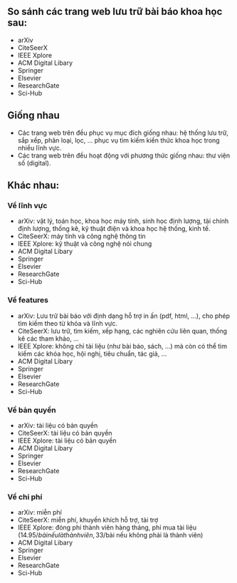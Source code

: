 ## So sánh các trang web lưu trữ bài báo khoa học sau:
- arXiv
- CiteSeerX
- IEEE Xplore
- ACM Digital Libary
- Springer
- Elsevier
- ResearchGate
- Sci-Hub
## Giống nhau
- Các trang web trên đều phục vụ mục đích giống nhau: hệ thống lưu trữ, sắp xếp, phân loại, lọc, ... phục vụ tìm kiếm kiến thức khoa học trong nhiều lĩnh vực.
- Các trang web trên đều hoạt động với phương thức giống nhau: thư viện số (digital).
## Khác nhau:
### Về lĩnh vực
- arXiv: vật lý, toán học, khoa học máy tính, sinh học định lượng, tài chính định lượng, thống kê, kỹ thuật điện và khoa học hệ thống, kinh tế.
- CiteSeerX: máy tính và công nghệ thông tin
- IEEE Xplore: kỹ thuật và công nghệ nói chung
- ACM Digital Libary
- Springer
- Elsevier
- ResearchGate
- Sci-Hub
### Về features
- arXiv: Lưu trữ bài báo với định dạng hỗ trợ in ấn (pdf, html, ...), cho phép tìm kiếm theo từ khóa và lĩnh vực.
- CiteSeerX: lưu trữ, tìm kiếm, xếp hạng, các nghiên cứu liên quan, thống kê các tham khảo, ... 
- IEEE Xplore: không chỉ tài liệu (như bài báo, sách, ...) mà còn có thể tìm kiếm các khóa học, hội nghị, tiêu chuẩn, tác giả, ...
- ACM Digital Libary
- Springer
- Elsevier
- ResearchGate
- Sci-Hub
### Về bản quyền
- arXiv: tài liệu có bản quyền 
- CiteSeerX: tài liệu có bản quyền
- IEEE Xplore: tài liệu có bản quyền
- ACM Digital Libary
- Springer
- Elsevier
- ResearchGate
- Sci-Hub
### Về chi phí
- arXiv: miễn phí
- CiteSeerX: miễn phí, khuyến khích hỗ trợ, tài trợ
- IEEE Xplore: đóng phí thành viên hàng tháng, phí mua tài liệu (14.95$/bài nếu là thành viên, 33$/bài nếu không phải là thành viên)
- ACM Digital Libary
- Springer
- Elsevier
- ResearchGate
- Sci-Hub
